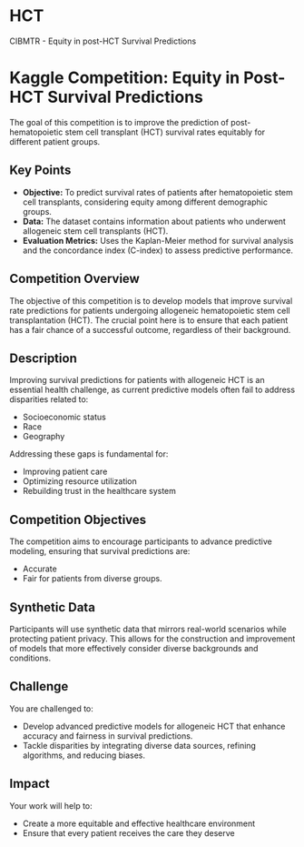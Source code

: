 # HCT
CIBMTR - Equity in post-HCT Survival Predictions

<h1>Kaggle Competition: Equity in Post-HCT Survival Predictions</h1>

<p>The goal of this competition is to improve the prediction of post-hematopoietic stem cell transplant (HCT) survival rates equitably for different patient groups.</p>

<h2>Key Points</h2>
<ul>
    <li><strong>Objective:</strong> To predict survival rates of patients after hematopoietic stem cell transplants, considering equity among different demographic groups.</li>
    <li><strong>Data:</strong> The dataset contains information about patients who underwent allogeneic stem cell transplants (HCT).</li>
    <li><strong>Evaluation Metrics:</strong> Uses the Kaplan-Meier method for survival analysis and the concordance index (C-index) to assess predictive performance.</li>
</ul>

<h2>Competition Overview</h2>
<p>The objective of this competition is to develop models that improve survival rate predictions for patients undergoing allogeneic hematopoietic stem cell transplantation (HCT). The crucial point here is to ensure that each patient has a fair chance of a successful outcome, regardless of their background.</p>

<h2>Description</h2>
<p>Improving survival predictions for patients with allogeneic HCT is an essential health challenge, as current predictive models often fail to address disparities related to:</p>
<ul>
    <li>Socioeconomic status</li>
    <li>Race</li>
    <li>Geography</li>
</ul>
<p>Addressing these gaps is fundamental for:</p>
<ul>
    <li>Improving patient care</li>
    <li>Optimizing resource utilization</li>
    <li>Rebuilding trust in the healthcare system</li>
</ul>

<h2>Competition Objectives</h2>
<p>The competition aims to encourage participants to advance predictive modeling, ensuring that survival predictions are:</p>
<ul>
    <li>Accurate</li>
    <li>Fair for patients from diverse groups.</li>
</ul>

<h2>Synthetic Data</h2>
<p>Participants will use synthetic data that mirrors real-world scenarios while protecting patient privacy. This allows for the construction and improvement of models that more effectively consider diverse backgrounds and conditions.</p>

<h2>Challenge</h2>
<p>You are challenged to:</p>
<ul>
    <li>Develop advanced predictive models for allogeneic HCT that enhance accuracy and fairness in survival predictions.</li>
    <li>Tackle disparities by integrating diverse data sources, refining algorithms, and reducing biases.</li>
</ul>

<h2>Impact</h2>
<p>Your work will help to:</p>
<ul>
    <li>Create a more equitable and effective healthcare environment</li>
    <li>Ensure that every patient receives the care they deserve</li>
</ul>
